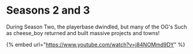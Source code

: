 # Seasons 2 and 3

During Season Two, the playerbase dwindled, but many of the OG's Such as cheese\_boy returned and built massive projects and towns!

{% embed url="https://www.youtube.com/watch?v=j84NOMmd9DY" %}
